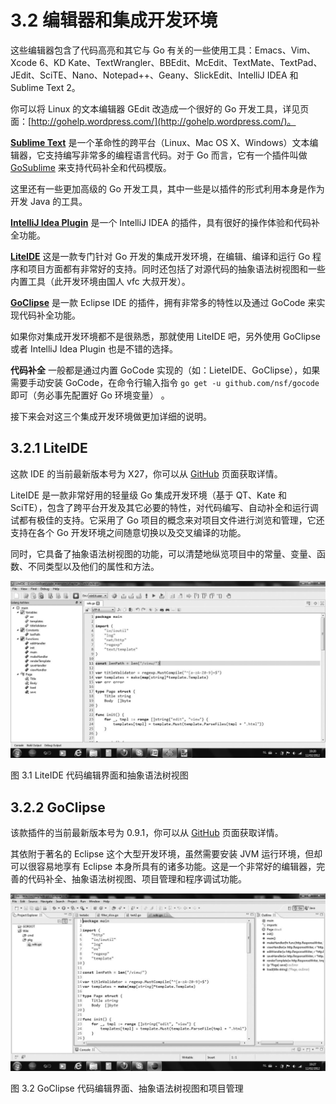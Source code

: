 # 3.2 编辑器和集成开发环境

这些编辑器包含了代码高亮和其它与 Go 有关的一些使用工具：Emacs、Vim、Xcode 6、KD Kate、TextWrangler、BBEdit、McEdit、TextMate、TextPad、JEdit、SciTE、Nano、Notepad++、Geany、SlickEdit、IntelliJ IDEA 和 Sublime Text 2。

你可以将 Linux 的文本编辑器 GEdit 改造成一个很好的 Go 开发工具，详见页面：[http://gohelp.wordpress.com/](http://gohelp.wordpress.com/)。

**[Sublime Text](http://www.sublimetext.com)** 是一个革命性的跨平台（Linux、Mac OS X、Windows）文本编辑器，它支持编写非常多的编程语言代码。对于 Go 而言，它有一个插件叫做 [GoSublime](https://github.com/DisposaBoy/GoSublime) 来支持代码补全和代码模版。

这里还有一些更加高级的 Go 开发工具，其中一些是以插件的形式利用本身是作为开发 Java 的工具。

**[IntelliJ Idea Plugin](https://github.com/go-lang-plugin-org/go-lang-idea-plugin)** 是一个 IntelliJ IDEA 的插件，具有很好的操作体验和代码补全功能。

**[LiteIDE](https://github.com/visualfc/liteide)** 这是一款专门针对 Go 开发的集成开发环境，在编辑、编译和运行 Go 程序和项目方面都有非常好的支持。同时还包括了对源代码的抽象语法树视图和一些内置工具（此开发环境由国人 vfc 大叔开发）。

**[GoClipse](https://github.com/GoClipse/goclipse)** 是一款 Eclipse IDE 的插件，拥有非常多的特性以及通过 GoCode 来实现代码补全功能。

如果你对集成开发环境都不是很熟悉，那就使用 LiteIDE 吧，另外使用 GoClipse 或者 IntelliJ Idea Plugin 也是不错的选择。

**代码补全** 一般都是通过内置 GoCode 实现的（如：LieteIDE、GoClipse），如果需要手动安装 GoCode，在命令行输入指令 `go get -u github.com/nsf/gocode` 即可（务必事先配置好 Go 环境变量）
。

接下来会对这三个集成开发环境做更加详细的说明。

## 3.2.1 LiteIDE

这款 IDE 的当前最新版本号为 X27，你可以从 [GitHub](https://github.com/visualfc/liteide) 页面获取详情。

LiteIDE 是一款非常好用的轻量级 Go 集成开发环境（基于 QT、Kate 和 SciTE），包含了跨平台开发及其它必要的特性，对代码编写、自动补全和运行调试都有极佳的支持。它采用了 Go 项目的概念来对项目文件进行浏览和管理，它还支持在各个 Go 开发环境之间随意切换以及交叉编译的功能。

同时，它具备了抽象语法树视图的功能，可以清楚地纵览项目中的常量、变量、函数、不同类型以及他们的属性和方法。

![](images/3.2.liteide.jpg?raw=true)

图 3.1 LiteIDE 代码编辑界面和抽象语法树视图

## 3.2.2 GoClipse

该款插件的当前最新版本号为 0.9.1，你可以从 [GitHub](https://github.com/GoClipse/goclipse) 页面获取详情。

其依附于著名的 Eclipse 这个大型开发环境，虽然需要安装 JVM 运行环境，但却可以很容易地享有 Eclipse 本身所具有的诸多功能。这是一个非常好的编辑器，完善的代码补全、抽象语法树视图、项目管理和程序调试功能。

![](images/3.2.goclipse.jpg?raw=true)

图 3.2 GoClipse 代码编辑界面、抽象语法树视图和项目管理